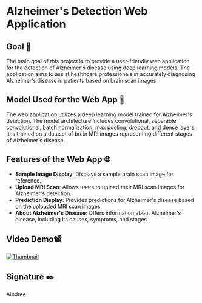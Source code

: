 # Alzheimer's Detection Web Application

## Goal 🎯
The main goal of this project is to provide a user-friendly web application for the detection of Alzheimer's disease using deep learning models. The application aims to assist healthcare professionals in accurately diagnosing Alzheimer's disease in patients based on brain scan images.

## Model Used for the Web App 🧮
The web application utilizes a deep learning model trained for Alzheimer's detection. The model architecture includes convolutional, separable convolutional, batch normalization, max pooling, dropout, and dense layers. It is trained on a dataset of brain MRI images representing different stages of Alzheimer's disease.


## Features of the Web App 🌐
- **Sample Image Display**: Displays a sample brain scan image for reference.
- **Upload MRI Scan**: Allows users to upload their MRI scan images for Alzheimer's detection.
- **Prediction Display**: Provides predictions for Alzheimer's disease based on the uploaded MRI scan images.
- **About Alzheimer's Disease**: Offers information about Alzheimer's disease, including its causes, symptoms, and stages.

## Video Demo📽️
[![Thumbnail](https://github.com/aindree-2005/DL-Simplified/blob/a6096b2a7397a27a5ceff3c1a56a0e6bb71b0752/Alzheimers%20Detection/Web-App/thumbnail.png)](https://www.youtube.com/watch?v=zcLqq41QRbU)


## Signature ✒️
Aindree
